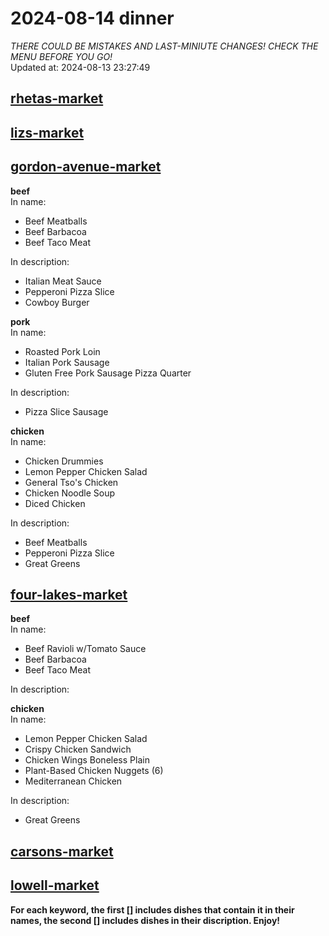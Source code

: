 # 2024-08-14 dinner  
*THERE COULD BE MISTAKES AND LAST-MINIUTE CHANGES! CHECK THE MENU BEFORE YOU GO!*  
Updated at: 2024-08-13 23:27:49  
## [rhetas-market](https://wisc-housingdining.nutrislice.com/menu/rhetas-market/dinner/2024-08-14)  
## [lizs-market](https://wisc-housingdining.nutrislice.com/menu/lizs-market/dinner/2024-08-14)  
## [gordon-avenue-market](https://wisc-housingdining.nutrislice.com/menu/gordon-avenue-market/dinner/2024-08-14)  
**beef**  
In name:   
 - Beef Meatballs  
 - Beef Barbacoa  
 - Beef Taco Meat  
  
In description:   
 - Italian Meat Sauce  
 - Pepperoni Pizza Slice  
 - Cowboy Burger  
  
**pork**  
In name:   
 - Roasted Pork Loin  
 - Italian Pork Sausage  
 - Gluten Free Pork Sausage Pizza Quarter  
  
In description:   
 - Pizza Slice Sausage  
  
**chicken**  
In name:   
 - Chicken Drummies  
 - Lemon Pepper Chicken Salad  
 - General Tso's Chicken  
 - Chicken Noodle Soup  
 - Diced Chicken  
  
In description:   
 - Beef Meatballs  
 - Pepperoni Pizza Slice  
 - Great Greens  
  
## [four-lakes-market](https://wisc-housingdining.nutrislice.com/menu/four-lakes-market/dinner/2024-08-14)  
**beef**  
In name:   
 - Beef Ravioli w/Tomato Sauce  
 - Beef Barbacoa  
 - Beef Taco Meat  
  
In description:   
  
**chicken**  
In name:   
 - Lemon Pepper Chicken Salad  
 - Crispy Chicken Sandwich  
 - Chicken Wings Boneless Plain  
 - Plant-Based Chicken Nuggets (6)  
 - Mediterranean Chicken  
  
In description:   
 - Great Greens  
  
## [carsons-market](https://wisc-housingdining.nutrislice.com/menu/carsons-market/dinner/2024-08-14)  
## [lowell-market](https://wisc-housingdining.nutrislice.com/menu/lowell-market/dinner/2024-08-14)  
  
**For each keyword, the first [] includes dishes that contain it in their names, the second [] includes dishes in their discription. Enjoy!**  
